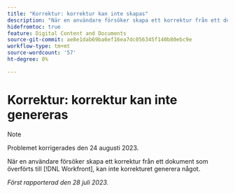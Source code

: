 ```yaml
---
title: "Korrektur: korrektur kan inte skapas"
description: "När en användare försöker skapa ett korrektur från ett dokument som överförts till Workfront, genereras inte korrekturet."
hidefromtoc: true
feature: Digital Content and Documents
source-git-commit: ae8e1dab69ba6ef16ea7dc056345f140b80ebc9e
workflow-type: tm+mt
source-wordcount: '57'
ht-degree: 0%

---
```



# Korrektur: korrektur kan inte genereras

<!--Wf and WFP TOCs-->

>[!NOTE]
>
>Problemet korrigerades den 24 augusti 2023.

När en användare försöker skapa ett korrektur från ett dokument som överförts till [!DNL Workfront], kan inte korrekturet generera något.

_Först rapporterad den 28 juli 2023._

